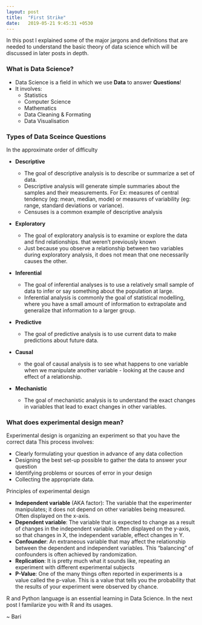 ```yaml
---
layout: post
title:  "First Strike"
date:   2019-05-21 9:45:31 +0530
---
```


In this post I explained some of the major jargons and definitions that are needed to understand the basic theory of data science which will be discussed in later posts in depth.

### What is Data Science?

  - Data Science is a field in which we use **Data** to answer **Questions**!
  - It involves:
    - Statistics
    - Computer Science
    - Mathematics
    - Data Cleaning & Formating
    - Data Visualisation

### Types of Data Sceince Questions 
In the approximate order of difficulty

  - **Descriptive**
  	
    - The goal of descriptive analysis is to describe or summarize a set of data.
    - Descriptive analysis will generate simple summaries about the samples and their measurements. For Ex: measures of central tendency (eg: mean, median, mode) or
       measures of variability (eg: range, standard deviations or variance).
    - Censuses is a common example of descriptive analysis
 
 
  - **Exploratory**
    - The goal of exploratory analysis is to examine or explore the data and find relationships. that weren’t previously known
    - Just because you observe a relationship between two variables during exploratory analysis, it does not mean that one necessarily causes the other.
  
  
  - **Inferential**
    - The goal of inferential analyses is to use a relatively small sample of data to infer or say something about the population at large. 
    - Inferential analysis is commonly the goal of statistical modelling, where you have a small amount of information to extrapolate and generalize that information to a larger group.
   
  - **Predictive**
    - The goal of predictive analysis is to use current data to make predictions about future data. 
  
  - **Causal**
    -  the goal of causal analysis is to see what happens to one variable when we manipulate another variable - looking at the cause and effect of a relationship.
  - **Mechanistic**
    - The goal of mechanistic analysis is to understand the exact changes in variables that lead to exact changes in other variables. 
    
    
### What does experimental design mean?
 
Experimental design is organizing an experiment so that you have the correct data
  This process involves:
  - Clearly formulating your question in advance of any data collection
  - Designing the best set-up possible to gather the data to answer your question
  - Identifying problems or sources of error in your design
  - Collecting the appropriate data.

Principles of experimental design
  - **Independent variable** (AKA factor): The variable that the experimenter manipulates; it does not depend on other variables being measured. Often displayed on the x-axis.
  - **Dependent variable**: The variable that is expected to change as a result of changes in the independent variable. Often displayed on the y-axis, so that changes in X, the independent variable, effect changes in Y.
  - **Confounder**: An extraneous variable that may affect the relationship between the dependent and independent variables. This “balancing” of confounders is often achieved by randomization.
  - **Replication**: It is pretty much what it sounds like, repeating an experiment with different experimental subjects
  - **P-Value**: One of the many things often reported in experiments is a value called the p-value. This is a value that tells you the probability that the results of your experiment were observed by chance. 
  
  
  
  R and Python language is an essential learning in Data Science. In the next post I familarize you with R and its usages.
  
   ~ Bari
  

